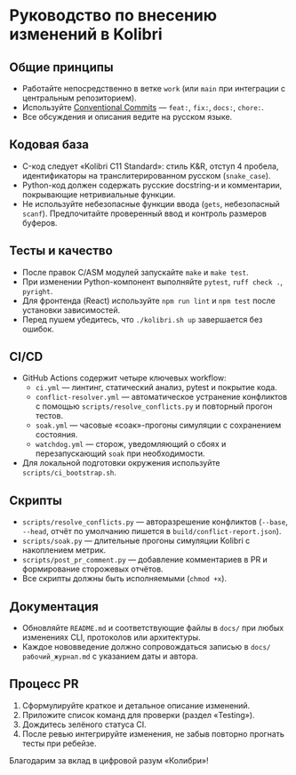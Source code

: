 # Руководство по внесению изменений в Kolibri

## Общие принципы
- Работайте непосредственно в ветке `work` (или `main` при интеграции с центральным репозиторием).
- Используйте [Conventional Commits](https://www.conventionalcommits.org/ru/v1.0.0/) — `feat:`, `fix:`, `docs:`, `chore:`.
- Все обсуждения и описания ведите на русском языке.

## Кодовая база
- C-код следует «Kolibri C11 Standard»: стиль K&R, отступ 4 пробела, идентификаторы на транслитерированном русском (`snake_case`).
- Python-код должен содержать русские docstring-и и комментарии, покрывающие нетривиальные функции.
- Не используйте небезопасные функции ввода (`gets`, небезопасный `scanf`). Предпочитайте проверенный ввод и контроль размеров буферов.

## Тесты и качество
- После правок C/ASM модулей запускайте `make` и `make test`.
- При изменении Python-компонент выполняйте `pytest`, `ruff check .`, `pyright`.
- Для фронтенда (React) используйте `npm run lint` и `npm test` после установки зависимостей.
- Перед пушем убедитесь, что `./kolibri.sh up` завершается без ошибок.

## CI/CD
- GitHub Actions содержит четыре ключевых workflow:
  - `ci.yml` — линтинг, статический анализ, pytest и покрытие кода.
  - `conflict-resolver.yml` — автоматическое устранение конфликтов с помощью `scripts/resolve_conflicts.py` и повторный прогон тестов.
  - `soak.yml` — часовые «соак»-прогоны симуляции с сохранением состояния.
  - `watchdog.yml` — сторож, уведомляющий о сбоях и перезапускающий `soak` при необходимости.
- Для локальной подготовки окружения используйте `scripts/ci_bootstrap.sh`.

## Скрипты
- `scripts/resolve_conflicts.py` — авторазрешение конфликтов (`--base`, `--head`, отчёт по умолчанию пишется в `build/conflict-report.json`).
- `scripts/soak.py` — длительные прогоны симуляции Kolibri с накоплением метрик.
- `scripts/post_pr_comment.py` — добавление комментариев в PR и формирование сторожевых отчётов.
- Все скрипты должны быть исполняемыми (`chmod +x`).

## Документация
- Обновляйте `README.md` и соответствующие файлы в `docs/` при любых изменениях CLI, протоколов или архитектуры.
- Каждое нововведение должно сопровождаться записью в `docs/рабочий_журнал.md` с указанием даты и автора.

## Процесс PR
1. Сформулируйте краткое и детальное описание изменений.
2. Приложите список команд для проверки (раздел «Testing»).
3. Дождитесь зелёного статуса CI.
4. После ревью интегрируйте изменения, не забыв повторно прогнать тесты при ребейзе.

Благодарим за вклад в цифровой разум «Колибри»!
